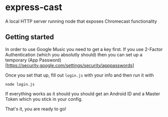 # express-cast
A local HTTP server running node that exposes Chromecast functionality

## Getting started
In order to use Google Music you need to get a key first. If you use 2-Factor Authentication (which you absolutly should) then you can set up a temporary (App Password)[https://security.google.com/settings/security/apppasswords]

Once you set that up, fill out `login.js` with your info and then run it with
```
node login.js
```
If everything works as it should you should get an Android ID and a Master Token which you stick in your config.

That's it, you are ready to go!